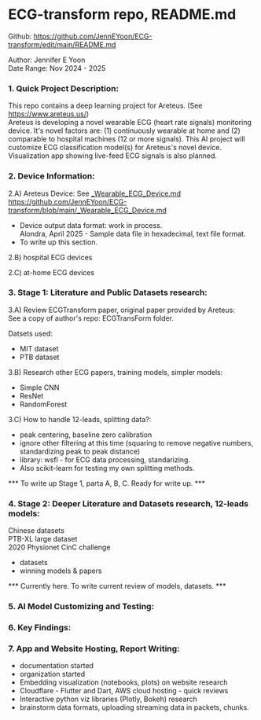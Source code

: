 # ECG-transform repo, README.md  
Github: https://github.com/JennEYoon/ECG-transform/edit/main/README.md  

Author: Jennifer E Yoon   
Date Range: Nov 2024 - 2025

### 1. Quick Project Description:  

This repo contains a deep learning project for Areteus. (See https://www.areteus.us/)   
Areteus is developing a novel wearable ECG (heart rate signals) monitoring device. It's novel factors are: (1) continuously wearable at home and (2) comparable to hospital machines (12 or more signals). This AI project will customize ECG classification model(s) for Areteus's novel device. Visualization app showing live-feed ECG signals is also planned.  

### 2. Device Information:  

2.A) Areteus Device: See <a href="https://github.com/JennEYoon/ECG-transform/blob/main/_Wearable_ECG_Device.md" >_Wearable_ECG_Device.md</a>  
https://github.com/JennEYoon/ECG-transform/blob/main/_Wearable_ECG_Device.md

 * Device output data format: work in process.  
   Alondra, April 2025 - Sample data file in hexadecimal, text file format.
 * To write up this section.  

2.B) hospital ECG devices  

2.C) at-home ECG devices  

### 3. Stage 1: Literature and Public Datasets research:  

3.A) Review ECGTransform paper, original paper provided by Areteus:  
See a copy of author's repo: ECGTransForm folder.  

Datsets used:  
 * MIT dataset
 * PTB dataset

3.B) Research other ECG papers, training models, simpler models:    
 * Simple CNN
 * ResNet
 * RandomForest   

3.C) How to handle 12-leads, splitting data?: 
 * peak centering, baseline zero calibration  
 * ignore other filtering at this time (squaring to remove negative numbers, standardizing peak to peak distance)
 * library: wsfl - for ECG data processing, standarizing.
 * Also scikit-learn for testing my own splitting methods.   

 *** To write up Stage 1, parta A, B, C. Ready for write up. ***   

### 4. Stage 2: Deeper Literature and Datasets research, 12-leads models:  
Chinese datasets  
PTB-XL large dataset  
2020 Physionet CinC challenge 
 - datasets 
 - winning models & papers

 *** Currently here. To write current review of models, datasets. ***    

### 5. AI Model Customizing and Testing:    


### 6. Key Findings:  


### 7. App and Website Hosting, Report Writing:  

* documentation started
* organization started
* Embedding visualization (notebooks, plots) on website research
* Cloudflare - Flutter and Dart, AWS cloud hosting - quick reviews   
* Interactive python viz libraries (Plotly, Bokeh) research
* brainstorm data formats, uploading streaming data in packets, chunks.  


